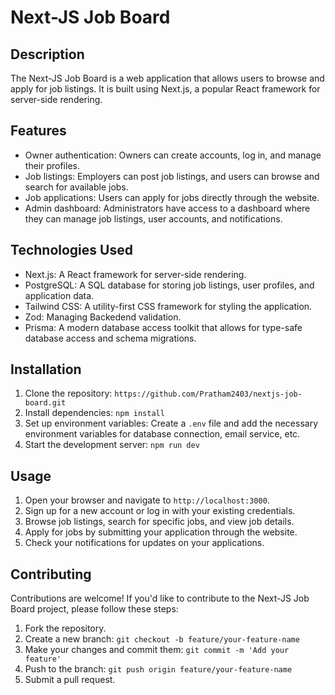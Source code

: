# Next-JS Job Board

## Description
The Next-JS Job Board is a web application that allows users to browse and apply for job listings. It is built using Next.js, a popular React framework for server-side rendering.

## Features
- Owner authentication: Owners can create accounts, log in, and manage their profiles.
- Job listings: Employers can post job listings, and users can browse and search for available jobs.
- Job applications: Users can apply for jobs directly through the website.
- Admin dashboard: Administrators have access to a dashboard where they can manage job listings, user accounts, and notifications.

## Technologies Used
- Next.js: A React framework for server-side rendering.
- PostgreSQL: A SQL database for storing job listings, user profiles, and application data.
- Tailwind CSS: A utility-first CSS framework for styling the application.
- Zod: Managing Backedend validation.
- Prisma:  A modern database access toolkit that allows for type-safe database access and schema migrations.

## Installation
1. Clone the repository: `https://github.com/Pratham2403/nextjs-job-board.git`
2. Install dependencies: `npm install`
3. Set up environment variables: Create a `.env` file and add the necessary environment variables for database connection, email service, etc.
4. Start the development server: `npm run dev`

## Usage
1. Open your browser and navigate to `http://localhost:3000`.
2. Sign up for a new account or log in with your existing credentials.
3. Browse job listings, search for specific jobs, and view job details.
4. Apply for jobs by submitting your application through the website.
5. Check your notifications for updates on your applications.

## Contributing
Contributions are welcome! If you'd like to contribute to the Next-JS Job Board project, please follow these steps:
1. Fork the repository.
2. Create a new branch: `git checkout -b feature/your-feature-name`
3. Make your changes and commit them: `git commit -m 'Add your feature'`
4. Push to the branch: `git push origin feature/your-feature-name`
5. Submit a pull request.


